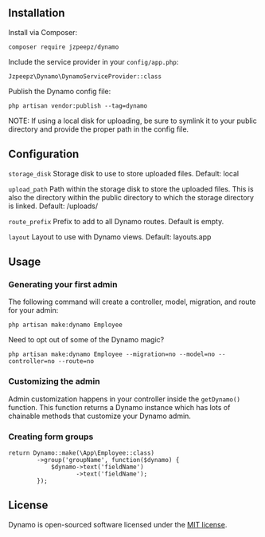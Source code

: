## Installation

Install via Composer:

`composer require jzpeepz/dynamo`

Include the service provider in your `config/app.php`:

`Jzpeepz\Dynamo\DynamoServiceProvider::class`

Publish the Dynamo config file:

`php artisan vendor:publish --tag=dynamo`

NOTE: If using a local disk for uploading, be sure to symlink it to your public directory and provide the proper path in the config file.

## Configuration

`storage_disk` Storage disk to use to store uploaded files. Default: local

`upload_path` Path within the storage disk to store the uploaded files. This is also the directory within the public directory to which the storage directory is linked. Default: /uploads/

`route_prefix` Prefix to add to all Dynamo routes. Default is empty.

`layout` Layout to use with Dynamo views. Default: layouts.app

## Usage

### Generating your first admin

The following command will create a controller, model, migration, and route for your admin:

`php artisan make:dynamo Employee`

Need to opt out of some of the Dynamo magic?

`php artisan make:dynamo Employee --migration=no --model=no --controller=no --route=no`

### Customizing the admin

Admin customization happens in your controller inside the `getDynamo()` function. This function returns a Dynamo instance which has lots of chainable methods that customize your Dynamo admin.

### Creating form groups

	return Dynamo::make(\App\Employee::class)
			->group('groupName', function($dynamo) {
				$dynamo->text('fieldName')
			   		   ->text('fieldName');
			});

## License

Dynamo is open-sourced software licensed under the [MIT license](http://opensource.org/licenses/MIT).
